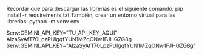 Recordar que para descargar las librerias es el siguiente comando:
pip install -r requirements.txt
También, crear un entorno virtual para las librerias:
python -m venv env

$env:GEMINI_API_KEY="TU_API_KEY_AQUI"
AIzaSyAfT70LpzPUlgqfYUN1MZqONw1FJHGZG8g
$env:GEMINI_API_KEY="AIzaSyAfT70LpzPUlgqfYUN1MZqONw1FJHGZG8g"